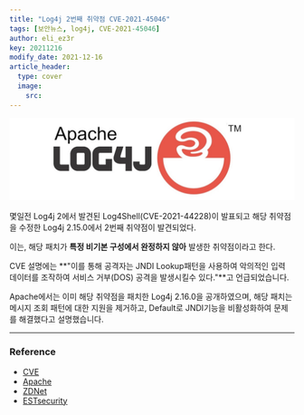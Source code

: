```yaml
---
title: "Log4j 2번째 취약점 CVE-2021-45046"
tags: [보안뉴스, log4j, CVE-2021-45046]
author: eli_ez3r
key: 20211216
modify_date: 2021-12-16
article_header:
  type: cover
  image:
    src:
---
```



![Log4j Logo](/assets/img/Apache-Log4j-Logo.jpg)



몇일전 Log4j 2에서 발견된 Log4Shell(CVE-2021-44228)이 발표되고 해당 취약점을 수정한 Log4j 2.15.0에서 2번째 취약점이 발견되었다.

이는, 해당 패치가 **특정 비기본 구성에서 완정하지 않아** 발생한 취약점이라고 한다.



CVE 설명에는 **"이를 통해 공격자는 JNDI Lookup패턴을 사용하여 악의적인 입력 데이터를 조작하여 서비스 거부(DOS) 공격을 발생시킬수 있다."**고 언급되었습니다.



Apache에서는 이미 해당 취약점을 패치한 Log4j 2.16.0을 공개하였으며, 해당 패치는 메시지 조회 패턴에 대한 지원을 제거하고, Default로 JNDI기능을 비활성화하여 문제를 해결했다고 설명했습니다.



-----

### Reference

- [CVE](https://cve.mitre.org/cgi-bin/cvename.cgi?name=CVE-2021-45046)
- [Apache](https://logging.apache.org/log4j/2.x/download.html)
- [ZDNet](https://www.zdnet.com/article/second-log4j-vulnerability-found-apache-log4j-2-16-0-released/)
- [ESTsecurity](https://blog.alyac.co.kr/4355?category=750247)
